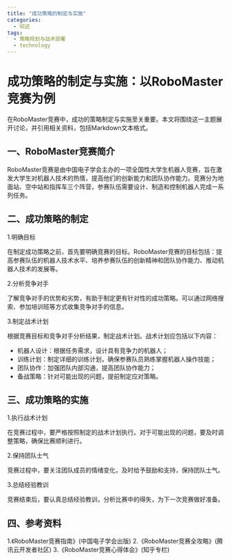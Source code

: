 ```yaml
---  
title: "成功策略的制定与实施"  
categories:  
  - 综述  
tags: 
  - 策略规划与战术部署 
  - technology  
---  
```


# 成功策略的制定与实施：以RoboMaster竞赛为例

在RoboMaster竞赛中，成功的策略制定与实施至关重要。本文将围绕这一主题展开讨论，并引用相关资料，包括Markdown文本格式。

## 一、RoboMaster竞赛简介

RoboMaster竞赛是由中国电子学会主办的一项全国性大学生机器人竞赛，旨在激发大学生对机器人技术的热情，提高他们的创新能力和团队协作能力。竞赛分为地面站、空中站和指挥车三个阵营，参赛队伍需要设计、制造和控制机器人完成一系列任务。

## 二、成功策略的制定

1.明确目标

在制定成功策略之前，首先要明确竞赛的目标。RoboMaster竞赛的目标包括：提高参赛队伍的机器人技术水平、培养参赛队伍的创新精神和团队协作能力、推动机器人技术的发展等。

2.分析竞争对手

了解竞争对手的优势和劣势，有助于制定更有针对性的成功策略。可以通过网络搜索、参加培训班等方式收集竞争对手的信息。

3.制定战术计划

根据竞赛目标和竞争对手分析结果，制定战术计划。战术计划应包括以下内容：

- 机器人设计：根据任务需求，设计具有竞争力的机器人；
- 训练计划：制定详细的训练计划，确保参赛队员熟练掌握机器人操作技能；
- 团队协作：加强团队内部沟通，提高团队协作能力；
- 备战策略：针对可能出现的问题，提前制定应对策略。

## 三、成功策略的实施

1.执行战术计划

在竞赛过程中，要严格按照制定的战术计划执行。对于可能出现的问题，要及时调整策略，确保比赛顺利进行。

2.保持团队士气

竞赛过程中，要关注团队成员的情绪变化，及时给予鼓励和支持，保持团队士气。

3.总结经验教训

竞赛结束后，要认真总结经验教训，分析比赛中的得失，为下一次竞赛做好准备。

## 四、参考资料

1.《RoboMaster竞赛指南》(中国电子学会出版)
2.《RoboMaster竞赛全攻略》(腾讯云开发者社区)
3.《RoboMaster竞赛心得体会》(知乎专栏) 
